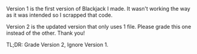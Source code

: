 Version 1 is the first version of Blackjack I made. It wasn't working the way as it was intended so I scrapped that code.

Version 2 is the updated version that only uses 1 file. Please grade this one instead of the other. Thank you!

TL;DR: Grade Version 2, Ignore Version 1.
